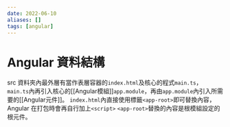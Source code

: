 ```yaml
---
date: 2022-06-10
aliases: []
tags: [angular]
---
```


# Angular 資料結構

src 資料夾內最外層有當作表層容器的`index.html`及核心的程式`main.ts`，`main.ts`內再引入核心的[[Angular模組]]`app.module`，再由`app.module`內引入所需要的[[Angular元件]]。
`index.html`內直接使用標籤`<app-root>`即可替換內容，Angular 在打包時會再自行加上`<script>`
`<app-root>`替換的內容是根模組設定的根元件。
